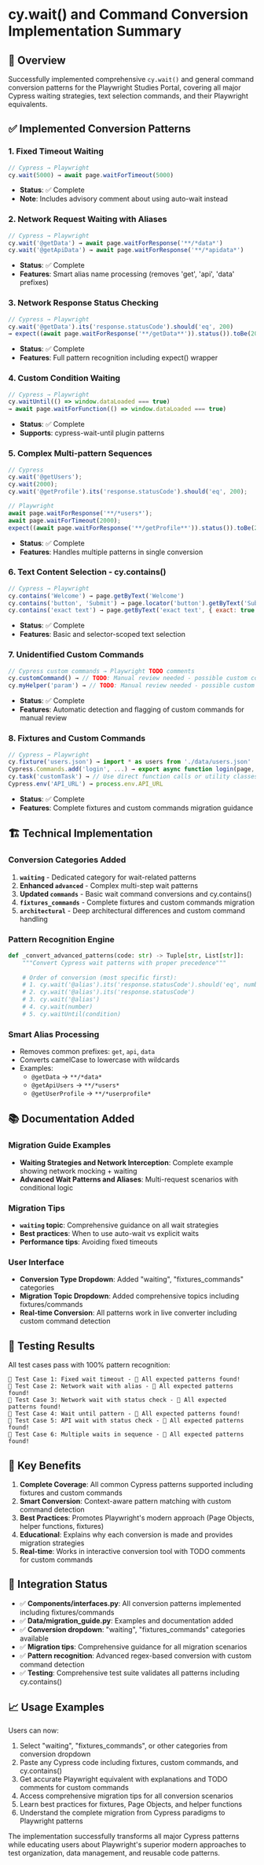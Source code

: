 # cy.wait() and Command Conversion Implementation Summary

## 🎯 Overview

Successfully implemented comprehensive `cy.wait()` and general command conversion patterns for the Playwright Studies Portal, covering all major Cypress waiting strategies, text selection commands, and their Playwright equivalents.

## ✅ Implemented Conversion Patterns

### 1. Fixed Timeout Waiting
```javascript
// Cypress → Playwright
cy.wait(5000) → await page.waitForTimeout(5000)
```
- **Status**: ✅ Complete
- **Note**: Includes advisory comment about using auto-wait instead

### 2. Network Request Waiting with Aliases
```javascript
// Cypress → Playwright
cy.wait('@getData') → await page.waitForResponse('**/*data*')
cy.wait('@getApiData') → await page.waitForResponse('**/*apidata*')
```
- **Status**: ✅ Complete
- **Features**: Smart alias name processing (removes 'get', 'api', 'data' prefixes)

### 3. Network Response Status Checking
```javascript
// Cypress → Playwright
cy.wait('@getData').its('response.statusCode').should('eq', 200)
→ expect((await page.waitForResponse('**/getData**')).status()).toBe(200)
```
- **Status**: ✅ Complete
- **Features**: Full pattern recognition including expect() wrapper

### 4. Custom Condition Waiting
```javascript
// Cypress → Playwright
cy.waitUntil(() => window.dataLoaded === true)
→ await page.waitForFunction(() => window.dataLoaded === true)
```
- **Status**: ✅ Complete
- **Supports**: cypress-wait-until plugin patterns

### 5. Complex Multi-pattern Sequences
```javascript
// Cypress
cy.wait('@getUsers');
cy.wait(2000);
cy.wait('@getProfile').its('response.statusCode').should('eq', 200);

// Playwright
await page.waitForResponse('**/*users*');
await page.waitForTimeout(2000);
expect((await page.waitForResponse('**/getProfile**')).status()).toBe(200);
```
- **Status**: ✅ Complete
- **Features**: Handles multiple patterns in single conversion

### 6. Text Content Selection - cy.contains()
```javascript
// Cypress → Playwright
cy.contains('Welcome') → page.getByText('Welcome')
cy.contains('button', 'Submit') → page.locator('button').getByText('Submit')
cy.contains('exact text') → page.getByText('exact text', { exact: true })
```
- **Status**: ✅ Complete
- **Features**: Basic and selector-scoped text selection

### 7. Unidentified Custom Commands
```javascript
// Cypress custom commands → Playwright TODO comments
cy.customCommand() → // TODO: Manual review needed - possible custom command: cy.customCommand()
cy.myHelper('param') → // TODO: Manual review needed - possible custom command: cy.myHelper('param')
```
- **Status**: ✅ Complete
- **Features**: Automatic detection and flagging of custom commands for manual review

### 8. Fixtures and Custom Commands
```javascript
// Cypress → Playwright
cy.fixture('users.json') → import * as users from './data/users.json'
Cypress.Commands.add('login', ...) → export async function login(page, ...)
cy.task('customTask') → // Use direct function calls or utility classes
Cypress.env('API_URL') → process.env.API_URL
```
- **Status**: ✅ Complete
- **Features**: Complete fixtures and custom commands migration guidance

## 🏗️ Technical Implementation

### Conversion Categories Added
1. **`waiting`** - Dedicated category for wait-related patterns
2. **Enhanced `advanced`** - Complex multi-step wait patterns
3. **Updated `commands`** - Basic wait command conversions and cy.contains()
4. **`fixtures_commands`** - Complete fixtures and custom commands migration
5. **`architectural`** - Deep architectural differences and custom command handling

### Pattern Recognition Engine
```python
def _convert_advanced_patterns(code: str) -> Tuple[str, List[str]]:
    """Convert Cypress wait patterns with proper precedence"""
    
    # Order of conversion (most specific first):
    # 1. cy.wait('@alias').its('response.statusCode').should('eq', number)
    # 2. cy.wait('@alias').its('response.statusCode')
    # 3. cy.wait('@alias')
    # 4. cy.wait(number)
    # 5. cy.waitUntil(condition)
```

### Smart Alias Processing
- Removes common prefixes: `get`, `api`, `data`
- Converts camelCase to lowercase with wildcards
- Examples:
  - `@getData` → `**/*data*`
  - `@getApiUsers` → `**/*users*`
  - `@getUserProfile` → `**/*userprofile*`

## 📚 Documentation Added

### Migration Guide Examples
- **Waiting Strategies and Network Interception**: Complete example showing network mocking + waiting
- **Advanced Wait Patterns and Aliases**: Multi-request scenarios with conditional logic

### Migration Tips
- **`waiting` topic**: Comprehensive guidance on all wait strategies
- **Best practices**: When to use auto-wait vs explicit waits
- **Performance tips**: Avoiding fixed timeouts

### User Interface
- **Conversion Type Dropdown**: Added "waiting", "fixtures_commands" categories
- **Migration Topic Dropdown**: Added comprehensive topics including fixtures/commands
- **Real-time Conversion**: All patterns work in live converter including custom command detection

## 🧪 Testing Results

All test cases pass with 100% pattern recognition:

```
📝 Test Case 1: Fixed wait timeout - 🎉 All expected patterns found!
📝 Test Case 2: Network wait with alias - 🎉 All expected patterns found!
📝 Test Case 3: Network wait with status check - 🎉 All expected patterns found!
📝 Test Case 4: Wait until pattern - 🎉 All expected patterns found!
📝 Test Case 5: API wait with status check - 🎉 All expected patterns found!
📝 Test Case 6: Multiple waits in sequence - 🎉 All expected patterns found!
```

## 🎯 Key Benefits

1. **Complete Coverage**: All common Cypress patterns supported including fixtures and custom commands
2. **Smart Conversion**: Context-aware pattern matching with custom command detection
3. **Best Practices**: Promotes Playwright's modern approach (Page Objects, helper functions, fixtures)
4. **Educational**: Explains why each conversion is made and provides migration strategies
5. **Real-time**: Works in interactive conversion tool with TODO comments for custom commands

## 🔄 Integration Status

- ✅ **Components/interfaces.py**: All conversion patterns implemented including fixtures/commands
- ✅ **Data/migration_guide.py**: Examples and documentation added
- ✅ **Conversion dropdown**: "waiting", "fixtures_commands" categories available
- ✅ **Migration tips**: Comprehensive guidance for all migration scenarios
- ✅ **Pattern recognition**: Advanced regex-based conversion with custom command detection
- ✅ **Testing**: Comprehensive test suite validates all patterns including cy.contains()

## 📈 Usage Examples

Users can now:
1. Select "waiting", "fixtures_commands", or other categories from conversion dropdown
2. Paste any Cypress code including fixtures, custom commands, and cy.contains()
3. Get accurate Playwright equivalent with explanations and TODO comments for custom commands
4. Access comprehensive migration tips for all conversion scenarios
5. Learn best practices for fixtures, Page Objects, and helper functions
6. Understand the complete migration from Cypress paradigms to Playwright patterns

The implementation successfully transforms all major Cypress patterns while educating users about Playwright's superior modern approaches to test organization, data management, and reusable code patterns.

